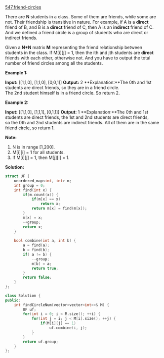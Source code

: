 [547.friend-circles](https://leetcode.com/problems/friend-circles/)  

There are **N** students in a class. Some of them are friends, while some are not. Their friendship is transitive in nature. For example, if A is a **direct** friend of B, and B is a **direct** friend of C, then A is an **indirect** friend of C. And we defined a friend circle is a group of students who are direct or indirect friends.

Given a **N\*N** matrix **M** representing the friend relationship between students in the class. If M\[i\]\[j\] = 1, then the ith and jth students are **direct** friends with each other, otherwise not. And you have to output the total number of friend circles among all the students.

**Example 1:**  

**Input:** 
\[\[1,1,0\],
 \[1,1,0\],
 \[0,0,1\]\]
**Output:** 2
**Explanation:**The 0th and 1st students are direct friends, so they are in a friend circle.   
The 2nd student himself is in a friend circle. So return 2.

**Example 2:**  

**Input:** 
\[\[1,1,0\],
 \[1,1,1\],
 \[0,1,1\]\]
**Output:** 1
**Explanation:**The 0th and 1st students are direct friends, the 1st and 2nd students are direct friends,   
so the 0th and 2nd students are indirect friends. All of them are in the same friend circle, so return 1.

**Note:**  

1.  N is in range \[1,200\].
2.  M\[i\]\[i\] = 1 for all students.
3.  If M\[i\]\[j\] = 1, then M\[j\]\[i\] = 1.  



**Solution:**  

```cpp
struct UF {
    unordered_map<int, int> m;
    int group = 0;
    int find(int x) {
        if(m.count(x)) {
            if(m[x] == x)
                return x;
            return m[x] = find(m[x]);
        }
        m[x] = x;
        ++group;
        return x;
    }
    
    bool combine(int a, int b) {
        a = find(a);
        b = find(b);
        if( a != b) {
            --group;
            m[b] = a;
            return true;
        }
        return false;
    }
};

class Solution {
public:
    int findCircleNum(vector<vector<int>>& M) {
        UF uf;
        for(int i = 0; i < M.size(); ++i) {
            for(int j = i; j < M[i].size(); ++j) {
                if(M[i][j] == 1)
                    uf.combine(i, j);
            }
        }
        return uf.group;
    }
};
```
      